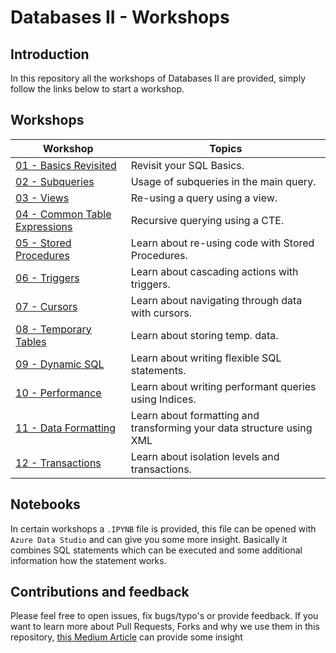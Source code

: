 # Databases II - Workshops

## Introduction

In this repository all the workshops of Databases II are provided, simply follow the links below to start a workshop.

## Workshops

| Workshop | Topics |
| ----- | ---- |
| [01 - Basics Revisited](/workshops/basic/basic.md) | Revisit your SQL Basics. |
| [02 - Subqueries](/workshops/subqueries/subqueries.md) | Usage of subqueries in the main query. |
| [03 - Views](/workshops/views/views.md) | Re-using a query using a view. |
| [04 - Common Table Expressions](/workshops/cte/cte.md) | Recursive querying using a CTE. |
| [05 - Stored Procedures](/workshops/stored-procedures/stored-procedures.md) | Learn about re-using code with Stored Procedures. |
| [06 - Triggers](/workshops/triggers/triggers.md) | Learn about cascading actions with triggers. |
| [07 - Cursors](/workshops/cursors/cursors.md) | Learn about navigating through data with cursors. |
| [08 - Temporary Tables](/workshops/temp-tables/temp-tables.md) | Learn about storing temp. data. |
| [09 - Dynamic SQL](/workshops/dynamic-sql/dynamic-sql.md) | Learn about writing flexible SQL statements. |
| [10 - Performance](/workshops/performance/performance.md) | Learn about writing performant queries using Indices.|
| [11 - Data Formatting](/workshops/xml/xml.md) | Learn about formatting and transforming your data structure using XML|
| [12 - Transactions](/workshops/transactions/transactions.md) | Learn about isolation levels and transactions. |

## Notebooks
In certain workshops a `.IPYNB` file is provided, this file can be opened with `Azure Data Studio` and can give you some more insight. Basically it combines SQL statements which can be executed and some additional information how the statement works. 

## Contributions and feedback
Please feel free to open issues, fix bugs/typo's or provide feedback. If you want to learn more about Pull Requests, Forks and why we use them in this repository, [this Medium Article](https://zellwk.com/blog/submit-pull-request) can provide some insight
